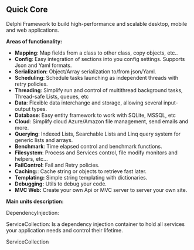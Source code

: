 ﻿**Quick Core**
--------

Delphi Framework to build high-performance and scalable desktop, mobile and web applications.

**Areas of functionality:**

* **Mapping**: Map fields from a class to other class, copy objects, etc..
* **Config**: Easy integration of sections into you config settings. Supports Json and Yaml formats.
* **Serialization**: Object/Array serialization to/from json/Yaml.
* **Scheduling**: Schedule tasks launching as independent threads with retry policies.
* **Threading**: Simplify run and control of multithread background tasks, Thread-safe Lists, queues, etc
* **Data**: Flexible data interchange and storage, allowing several input-output types.
* **Database**: Easy entity framework to work with SQLite, MSSQL, etc
* **Cloud**: Simplify cloud Azure/Amazon file management, send emails and more.
* **Querying**: Indexed Lists, Searchable Lists and Linq query system for generic lists and arrays.
* **Benchmark**: Time elapsed control and benchmark functions.
* **Filesystem**: Process and Services control, file modify monitors and helpers, etc...
* **FailControl**: Fail and Retry policies.
* **Caching:**: Cache string or objects to retrieve fast later.
* **Templating:** Simple string templating with dictionaries.
* **Debugging:** Utils to debug your code.
* **MVC Web:** Create your own Api or MVC server to server your own site.

**Main units description:**


DependencyInjection:

ServiceCollection: Is a dependency injection container to hold all services your application needs and control their lifetime.

ServiceCollection
